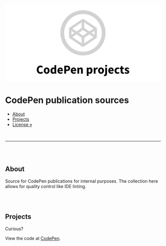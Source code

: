 ![Header](assets/header.png)

# CodePen publication sources

- [About](#about)
- [Projects](#projects)
- [License »](/LICENSE.md)

<br>

---

<br><br>

## About

Source for CodePen publications for internal purposes.
The collection here allows for quality control like IDE linting.

<br><br>


## Projects

Curious?

View the code at [CodePen](https://codepen.io/TheRemoteCoder/).

